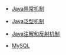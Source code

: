 * [Java异常机制](./docs/Exception.md)

* [Java泛型机制](./docs/Generic.md)

* [Java注解和反射机制](./docs/Annotation.md)

* [MySQL](./docs/MySOL.md)